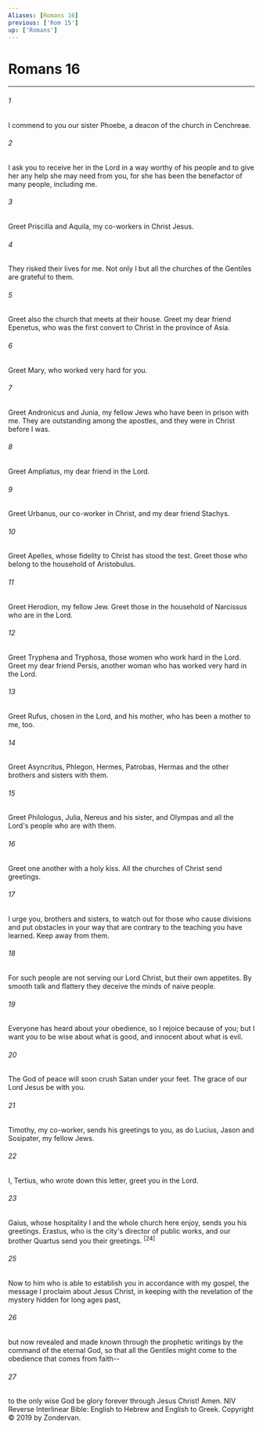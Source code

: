 ```yaml
---
Aliases: [Romans 16]
previous: ['Rom 15']
up: ['Romans']
---
```

# Romans 16

***


###### 1 
I commend to you our sister Phoebe, a deacon of the church in Cenchreae. 

###### 2 
I ask you to receive her in the Lord in a way worthy of his people and to give her any help she may need from you, for she has been the benefactor of many people, including me. 

###### 3 
Greet Priscilla and Aquila, my co-workers in Christ Jesus. 

###### 4 
They risked their lives for me. Not only I but all the churches of the Gentiles are grateful to them. 

###### 5 
Greet also the church that meets at their house. Greet my dear friend Epenetus, who was the first convert to Christ in the province of Asia. 

###### 6 
Greet Mary, who worked very hard for you. 

###### 7 
Greet Andronicus and Junia, my fellow Jews who have been in prison with me. They are outstanding among the apostles, and they were in Christ before I was. 

###### 8 
Greet Ampliatus, my dear friend in the Lord. 

###### 9 
Greet Urbanus, our co-worker in Christ, and my dear friend Stachys. 

###### 10 
Greet Apelles, whose fidelity to Christ has stood the test. Greet those who belong to the household of Aristobulus. 

###### 11 
Greet Herodion, my fellow Jew. Greet those in the household of Narcissus who are in the Lord. 

###### 12 
Greet Tryphena and Tryphosa, those women who work hard in the Lord. Greet my dear friend Persis, another woman who has worked very hard in the Lord. 

###### 13 
Greet Rufus, chosen in the Lord, and his mother, who has been a mother to me, too. 

###### 14 
Greet Asyncritus, Phlegon, Hermes, Patrobas, Hermas and the other brothers and sisters with them. 

###### 15 
Greet Philologus, Julia, Nereus and his sister, and Olympas and all the Lord's people who are with them. 

###### 16 
Greet one another with a holy kiss. All the churches of Christ send greetings. 

###### 17 
I urge you, brothers and sisters, to watch out for those who cause divisions and put obstacles in your way that are contrary to the teaching you have learned. Keep away from them. 

###### 18 
For such people are not serving our Lord Christ, but their own appetites. By smooth talk and flattery they deceive the minds of naive people. 

###### 19 
Everyone has heard about your obedience, so I rejoice because of you; but I want you to be wise about what is good, and innocent about what is evil. 

###### 20 
The God of peace will soon crush Satan under your feet. The grace of our Lord Jesus be with you. 

###### 21 
Timothy, my co-worker, sends his greetings to you, as do Lucius, Jason and Sosipater, my fellow Jews. 

###### 22 
I, Tertius, who wrote down this letter, greet you in the Lord. 

###### 23 
Gaius, whose hospitality I and the whole church here enjoy, sends you his greetings. Erastus, who is the city's director of public works, and our brother Quartus send you their greetings. <sup class="versenum">[24]</sup> 

###### 25 
Now to him who is able to establish you in accordance with my gospel, the message I proclaim about Jesus Christ, in keeping with the revelation of the mystery hidden for long ages past, 

###### 26 
but now revealed and made known through the prophetic writings by the command of the eternal God, so that all the Gentiles might come to the obedience that comes from faith-- 

###### 27 
to the only wise God be glory forever through Jesus Christ! Amen. NIV Reverse Interlinear Bible: English to Hebrew and English to Greek. Copyright © 2019 by Zondervan.
